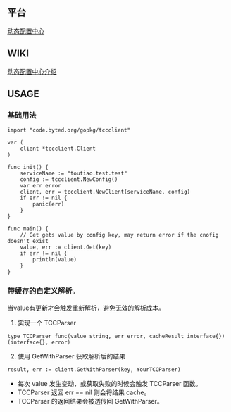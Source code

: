 ## 平台

[动态配置中心](http://cloud.bytedance.net/tcc/all)


## WIKI

[动态配置中心介绍](https://wiki.bytedance.net/pages/viewpage.action?pageId=219247405)

## USAGE

### 基础用法

```
import "code.byted.org/gopkg/tccclient"

var (
	client *tccclient.Client
)

func init() {
	serviceName := "toutiao.test.test"
	config := tccclient.NewConfig()
	var err error
	client, err = tccclient.NewClient(serviceName, config)
	if err != nil {
		panic(err)
	}
}

func main() {
    // Get gets value by config key, may return error if the cnofig doesn't exist
	value, err := client.Get(key)
    if err != nil {
        println(value)
    }
}
```

### 带缓存的自定义解析。
当value有更新才会触发重新解析，避免无效的解析成本。

1. 实现一个 TCCParser
```
type TCCParser func(value string, err error, cacheResult interface{}) (interface{}, error)
```
2. 使用 GetWithParser 获取解析后的结果
```
result, err := client.GetWithParser(key, YourTCCParser)
```

- 每次 value 发生变动，或获取失败的时候会触发 TCCParser 函数。
- TCCParser 返回 err == nil 则会将结果 cache。
- TCCParser 的返回结果会被透传回 GetWithParser。
